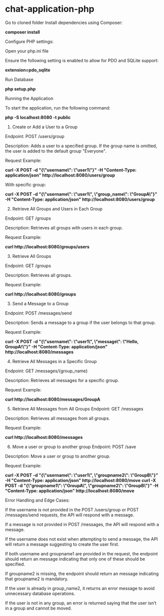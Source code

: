 # chat-application-php



Go to cloned folder Install dependencies using Composer:

**composer install**


Configure PHP settings:

Open your php.ini file

Ensure the following setting is enabled to allow for PDO and SQLite support:

**extension=pdo_sqlite**

Run Database

**php setup.php**

Running the Application

To start the application, run the following command:

**php -S localhost:8080 -t public**


1. Create or Add a User to a Group

Endpoint: POST /users/group

Description: Adds a user to a specified group. If the group name is omitted, the user is added to the default group "Everyone".

Request Example:

**curl -X POST -d "{\\"username\\": \\"user1\\"}" -H "Content-Type: application/json" http://localhost:8080/users/group**

With specific group:

**curl -X POST -d "{\\"username\\": \\"user1\\", \\"group_name\\": \\"GroupA\\"}" -H "Content-Type: application/json" http://localhost:8080/users/group**


2. Retrieve All Groups and Users in Each Group

Endpoint: GET /groups

Description: Retrieves all groups with users in each group.

Request Example:

**curl http://localhost:8080/groups/users**

3. Retrieve All Groups

Endpoint: GET /groups

Description: Retrieves all groups.

Request Example:

**curl http://localhost:8080/groups**

3. Send a Message to a Group

   
Endpoint: POST /messages/send

Description: Sends a message to a group if the user belongs to that group.

Request Example:

**curl -X POST -d "{\\"username\\": \\"user1\\", \\"message\\": \\"Hello, GroupA!\\"}" -H "Content-Type: application/json" http://localhost:8080/messages**


4. Retrieve All Messages in a Specific Group

   
Endpoint: GET /messages/{group_name}

Description: Retrieves all messages for a specific group.

Request Example:

**curl http://localhost:8080/messages/GroupA**


5. Retrieve All Messages from All Groups
Endpoint: GET /messages

Description: Retrieves all messages from all groups.

Request Example:

**curl http://localhost:8080/messages**

6. Move a user or group to another group
Endpoint: POST /save

Description: Move a user or group to another group.

Request Example:

**curl -X POST -d "{\\"username\\": \\"user1\\", \\"groupname2\\": \\"GroupB\\"}" -H "Content-Type: application/json" http://localhost:8080/move**
**curl -X POST -d "{\\"groupname1\\": \\"GroupA\\", \\"groupname2\\": \\"GroupB\\"}" -H "Content-Type: application/json" http://localhost:8080/move**

Error Handling and Edge Cases:

If the username is not provided in the POST /users/group or POST /messages/send requests, the API will respond with a message.

If a message is not provided in POST /messages, the API will respond with a message.

If the username does not exist when attempting to send a message, the API will return a message suggesting to create the user first.

If both username and groupname1 are provided in the request, the endpoint should return an message indicating that only one of these should be specified.

If groupname2 is missing, the endpoint should return an message indicating that groupname2 is mandatory.

If the user is already in group_name2, it returns an error message to avoid unnecessary database operations.

If the user is not in any group, an error is returned saying that the user isn’t in a group and cannot be moved.
